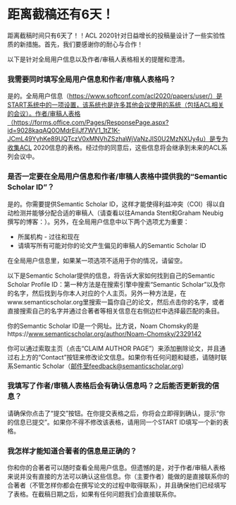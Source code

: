 # 距离截稿还有6天！
距离截稿时间只有6天了！！ACL 2020针对日益增长的投稿量设计了一些实验性质的新措施。首先，我们要感谢你的耐心与合作！

以下是针对全局用户信息以及作者/审稿人表格相关的提醒和澄清。

### 我需要同时填写全局用户信息和作者/审稿人表格吗？

是的。全局用户信息（https://www.softconf.com/acl2020/papers/user/）是START系统中的一项设置，该系统也是许多其他会议使用的系统（包括ACL相关的会议）。作者/审稿人表格（https://forms.office.com/Pages/ResponsePage.aspx?id=9028kaqAQ0OMdrEjlJf7WV1_1tZ1K-JCmL49YyhKe89UQTczV0xMNVhZSzhaWjVaNzJIS0U2MzNXUy4u）是专为收集ACL 2020信息的表格。经过你的同意后，这些信息将会继承到未来的ACL系列会议中。

### 是否一定要在全局用户信息和作者/审稿人表格中提供我的“Semantic Scholar ID”？

是的。你需要提供Semantic Scholar ID，这样才能使得利益冲突（COI）得以自动检测并能够分配合适的审稿人（请查看以往Amanda Stent和Graham Neubig撰写的博客：）。另外，在全局用户信息中以下两个选项尤为重要：
- 所属机构 - 过往和现在
- 请填写所有可能对你的论文产生偏见的审稿人的Semantic Scholar ID

在全局用户信息里，如果某一项选项不适用于你的情况，请留空。

以下是Semantic Scholar提供的信息，将告诉大家如何找到自己的Semantic Scholar Profile ID：第一种方法是在搜索引擎中搜索“Semantic Scholar”以及你的名字，然后找到与你本人对应的个人主页。另外一种方法是，在www.semanticscholar.org里搜索一篇你自己的论文，然后点击你的名字，或者直接搜索自己的名字并通过合著者等相关信息在右侧边栏中选择最匹配的条目。

你的Semantic Scholar ID是一个网址。比方说，Noam Chomsky的是https://www.semanticscholar.org/author/Noam-Chomsky/2329142

你可以通过索取主页（点击“CLAIM AUTHOR PAGE”）来添加删除论文，并且通过右上方的“Contact”按钮来修改论文信息。如果你有任何问题和疑惑，请随时联系Semantic Scholar（邮件至feedback@semanticscholar.org）

### 我填写了作者/审稿人表格后会有确认信息吗？之后能否更新我的信息？

请确保你点击了“提交”按钮。在你提交表格之后，你将会立即得到确认，提示“你的信息已提交”。如果你不得不修改该表格，请用同一个START ID填写一个新的表格。

### 我怎样才能知道合著者的信息是正确的？

你和你的合著者可以随时查看全局用户信息。但遗憾的是，对于作者/审稿人表格来说并没有直接的方法可以确认这些信息。你（主要作者）能做的是直接联系你的合著者（不管怎样你都会在撰写论文的过程中取得联系），并且确保他们已经填写了表格。在截稿日期之后，如果有任何问题我们会直接联系你。
